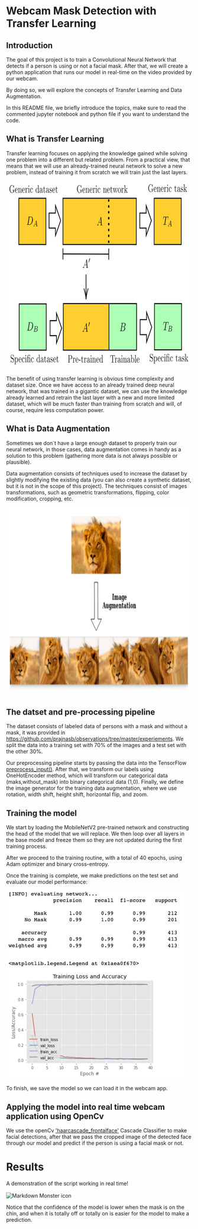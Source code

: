 # Webcam Mask Detection with Transfer Learning

## Introduction
The goal of this project is to train a Convolutional Neural Network that detects if a person is using or not a facial mask. After that, we will create a python application that runs our model in real-time on the video provided by our webcam. 

By doing so, we will explore the concepts of Transfer Learning and Data Augmentation.

In this README file, we briefly introduce the topics, make sure to read the commented jupyter notebook and python file if you want to understand the code. 

## What is Transfer Learning
Transfer learning focuses on applying the knowledge gained while solving one problem into a different but related problem. From a practical view, that means that we will use an already-trained neural network to solve a new problem, instead of training it from scratch we will train just the last layers. 

<img src="read_img/Transfer Learning.png"
     alt="Markdown Monster icon"
     width="1024" 
     height="512"
     style="vertical-align:middle;margin:0px 0px" />

The benefit of using transfer learning is obvious time complexity and dataset size. Once we have access to an already trained deep neural network, that was trained in a gigantic dataset, we can use the knowledge already learned and retrain the last layer with a new and more limited dataset, which will be much faster than training from scratch and will, of course, require less computation power.

## What is Data Augmentation

Sometimes we don´t have a large enough dataset to properly train our neural network, in those cases, data augmentation comes in handy as a solution to this problem (gathering more data is not always possible or plausible).

Data augmentation consists of techniques used to increase the dataset by slightly modifying the existing data (you can also create a synthetic dataset, but it is not in the scope of this project). The techniques consist of images transformations, such as geometric transformations, flipping, color modification, cropping, etc. 

<img src="read_img/data_aug.png"
     alt="Markdown Monster icon"
     width="" 
     height="512"
     style="vertical-align:middle;margin:0px 0px" />

## The datset and pre-processing pipeline

The dataset consists of labeled data of persons with a mask and without a mask, it was provided in https://github.com/prajnasb/observations/tree/master/experiements.
We split the data into a training set with 70% of the images and a test set with the other 30%.

Our preprocessing pipeline starts by passing the data into the TensorFlow [preprocess_input()](https://www.tensorflow.org/api_docs/python/tf/keras/applications/resnet50/preprocess_input). After that, we transform our labels using OneHotEncoder method, which will transform our categorical data (maks,without_mask) into binary categorical data (1,0). Finally, we define the image generator for the training data augmentation, where we use rotation, width shift, height shift, horizontal flip, and zoom.  

## Training the model

We start by loading the MobileNetV2 pre-trained network and constructing the head of the model that we will replace. We then loop over all layers in the base model and freeze them so they are not updated during the first training process. 

After we proceed to the training routine, with a total of 40 epochs, using Adam optimizer and binary cross-entropy. 

Once the training is complete, we make predictions on the test set and evaluate our model performance:

<img src="read_img/Model Val.png"
     alt="Markdown Monster icon"
     width="" 
     height="512"
     style="vertical-align:middle;margin:0px 0px" />

To finish, we save the model so we can load it in the webcam app.

## Applying the model into real time webcam application using OpenCv

We use the openCv ['haarcascade_frontalface'](https://github.com/opencv/opencv/tree/master/data/haarcascades)  Cascade Classifier to make facial detections, after that we pass the cropped image of the detected face through our model and predict if the person is using a facial mask or not.

# Results
A demonstration of the script working in real time!

<img src="read_img/IMG_8316.GIF"
     alt="Markdown Monster icon"
     width="" 
     height="512"
     style="vertical-align:middle;margin:0px 0px" />


Notice that the confidence of the model is lower when the mask is on the chin, and when it is totally off or totally on is easier for the model to make a prediction.